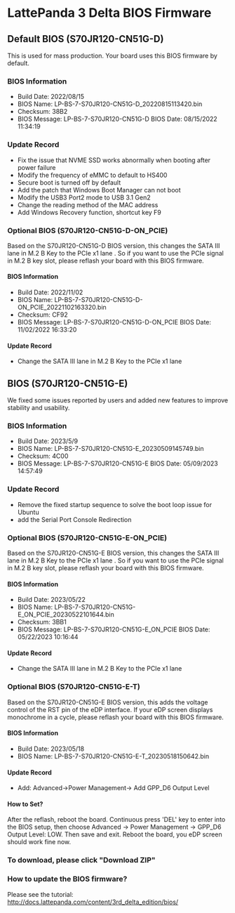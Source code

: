 # LattePanda 3 Delta BIOS Firmware



## Default BIOS (S70JR120-CN51G-D)

This is used for mass production. Your board uses this BIOS firmware by default.

### BIOS Information

* Build Date:	2022/08/15
* BIOS Name:	LP-BS-7-S70JR120-CN51G-D_20220815113420.bin
* Checksum:	38B2
* BIOS Message:	LP-BS-7-S70JR120-CN51G-D BIOS Date: 08/15/2022 11:34:19

###  Update Record

* Fix the issue that NVME SSD works abnormally when booting after power failure
* Modify the frequency of eMMC to default to HS400
* Secure boot is turned off by default
* Add the patch that Windows Boot Manager can not boot
* Modify the USB3 Port2 mode to USB 3.1 Gen2
* Change the reading method of the MAC address
* Add Windows Recovery function, shortcut key F9

### Optional BIOS (S70JR120-CN51G-D-ON_PCIE)

Based on the S70JR120-CN51G-D BIOS version, this changes the SATA III lane in M.2 B Key to the PCIe x1 lane . So if you want to use the  PCIe signal in M.2 B key slot, please reflash your board with this BIOS firmware.

#### BIOS Information

* Build Date:	2022/11/02
* BIOS Name:	LP-BS-7-S70JR120-CN51G-D-ON_PCIE_20221102163320.bin
* Checksum:	CF92
* BIOS Message:	LP-BS-7-S70JR120-CN51G-D-ON_PCIE BIOS Date: 11/02/2022 16:33:20

####  Update Record

* Change the SATA III lane in M.2 B Key to the PCIe x1  lane

  


##  BIOS (S70JR120-CN51G-E)

We fixed some issues reported by users and added new features to improve stability and usability.

### BIOS Information

* Build Date:	2023/5/9
* BIOS Name:	LP-BS-7-S70JR120-CN51G-E_20230509145749.bin
* Checksum:	4C00
* BIOS Message:	LP-BS-7-S70JR120-CN51G-E BIOS Date: 05/09/2023 14:57:49

###  Update Record

* Remove the fixed startup sequence to solve the boot loop issue for Ubuntu
* add the Serial Port Console Redirection

### Optional BIOS (S70JR120-CN51G-E-ON_PCIE)

Based on the S70JR120-CN51G-E BIOS version, this changes the SATA III lane in M.2 B Key to the PCIe x1 lane . So if you want to use the PCIe signal in M.2 B key slot, please reflash your board with this BIOS firmware.

#### BIOS Information

* Build Date:	2023/05/22
* BIOS Name:	LP-BS-7-S70JR120-CN51G-E_ON_PCIE_20230522101644.bin
* Checksum:	3BB1
* BIOS Message:	LP-BS-7-S70JR120-CN51G-E_ON_PCIE BIOS Date: 05/22/2023 10:16:44

####  Update Record

* Change the SATA III lane in M.2 B Key to the PCIe x1  lane

### Optional BIOS (S70JR120-CN51G-E-T)

Based on the S70JR120-CN51G-E BIOS version, this adds the voltage control of the RST pin of the eDP interface. If your eDP screen displays monochrome in a cycle, please reflash your board with this BIOS firmware. 

#### BIOS Information

* Build Date:	2023/05/18
* BIOS Name:	LP-BS-7-S70JR120-CN51G-E-T_20230518150642.bin

####  Update Record

* Add: Advanced->Power Management-> Add GPP_D6 Output Level

####  How to Set?
After the reflash, reboot the board. Continuous press 'DEL' key to  enter into the BIOS setup, then choose Advanced -> Power Management -> GPP_D6 Output Level: LOW. Then save and exit. Reboot the board, you eDP screen should work fine now.




### To download, please click "Download ZIP"

### How to update the BIOS firmware?

  Please see the tutorial: http://docs.lattepanda.com/content/3rd_delta_edition/bios/

